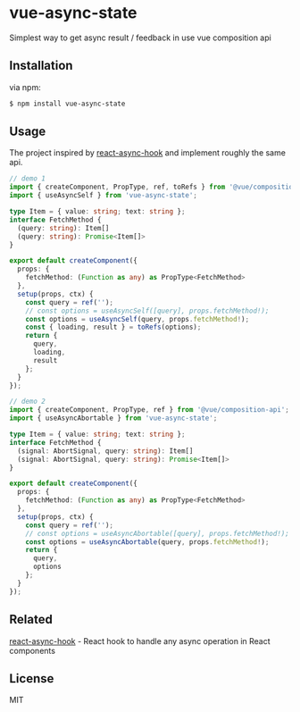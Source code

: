 # vue-async-state

Simplest way to get async result / feedback in use vue composition api

## Installation

via npm:
``` bash
$ npm install vue-async-state
```

## Usage

The project inspired by [react-async-hook](https://github.com/slorber/react-async-hook) and implement roughly the same api.

``` typescript
// demo 1
import { createComponent, PropType, ref, toRefs } from '@vue/composition-api';
import { useAsyncSelf } from 'vue-async-state';

type Item = { value: string; text: string };
interface FetchMethod {
  (query: string): Item[]
  (query: string): Promise<Item[]>
}

export default createComponent({
  props: {
    fetchMethod: (Function as any) as PropType<FetchMethod>
  },
  setup(props, ctx) {
    const query = ref('');
    // const options = useAsyncSelf([query], props.fetchMethod!);
    const options = useAsyncSelf(query, props.fetchMethod!);
    const { loading, result } = toRefs(options);
    return {
      query,
      loading,
      result
    };
  }
});

// demo 2
import { createComponent, PropType, ref } from '@vue/composition-api';
import { useAsyncAbortable } from 'vue-async-state';

type Item = { value: string; text: string };
interface FetchMethod {
  (signal: AbortSignal, query: string): Item[]
  (signal: AbortSignal, query: string): Promise<Item[]>
}

export default createComponent({
  props: {
    fetchMethod: (Function as any) as PropType<FetchMethod>
  },
  setup(props, ctx) {
    const query = ref('');
    // const options = useAsyncAbortable([query], props.fetchMethod!);
    const options = useAsyncAbortable(query, props.fetchMethod!);
    return {
      query,
      options
    };
  }
});
```

## Related

[react-async-hook](https://github.com/slorber/react-async-hook) - React hook to handle any async operation in React components

## License

MIT
